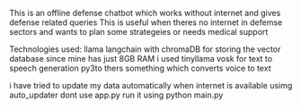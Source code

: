 This is an offline defense chatbot which works without internet and gives defense related queries
This is useful when theres no internet in defemse sectors and wants to plan some strategeies or needs medical support

Technologies used:
llama
langchain with chromaDB for storing the vector database
since mine has just 8GB RAM i used tinyllama
vosk for text to speech generation
py3to thers something which converts voice to text

i have tried to update my data automatically when internet is available usimg auto_updater
dont use app.py run it using python main.py
